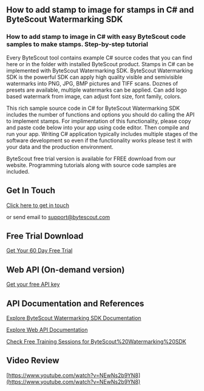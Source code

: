 ## How to add stamp to image for stamps in C# and ByteScout Watermarking SDK

### How to add stamp to image in C# with easy ByteScout code samples to make stamps. Step-by-step tutorial

Every ByteScout tool contains example C# source codes that you can find here or in the folder with installed ByteScout product. Stamps in C# can be implemented with ByteScout Watermarking SDK. ByteScout Watermarking SDK is the powerful SDK can apply high quality visible and semivisible watermarks into PNG, JPG, BMP pictures and TIFF scans. Doznes of presets are available, multiple watermarks can be applied. Can add logo based watermark from image, can adjust font size, font family, colors.

This rich sample source code in C# for ByteScout Watermarking SDK includes the number of functions and options you should do calling the API to implement stamps. For implimentation of this functionality, please copy and paste code below into your app using code editor. Then compile and run your app. Writing C# application typically includes multiple stages of the software development so even if the functionality works please test it with your data and the production environment.

ByteScout free trial version is available for FREE download from our website. Programming tutorials along with source code samples are included.

## Get In Touch

[Click here to get in touch](https://bytescout.zendesk.com/hc/en-us/requests/new?subject=ByteScout%20Watermarking%20SDK%20Question)

or send email to [support@bytescout.com](mailto:support@bytescout.com?subject=ByteScout%20Watermarking%20SDK%20Question) 

## Free Trial Download

[Get Your 60 Day Free Trial](https://bytescout.com/download/web-installer?utm_source=github-readme)

## Web API (On-demand version)

[Get your free API key](https://pdf.co/documentation/api?utm_source=github-readme)

## API Documentation and References

[Explore ByteScout Watermarking SDK Documentation](https://bytescout.com/documentation/index.html?utm_source=github-readme)

[Explore Web API Documentation](https://pdf.co/documentation/api?utm_source=github-readme)

[Check Free Training Sessions for ByteScout%20Watermarking%20SDK](https://academy.bytescout.com/)

## Video Review

[https://www.youtube.com/watch?v=NEwNs2b9YN8](https://www.youtube.com/watch?v=NEwNs2b9YN8)